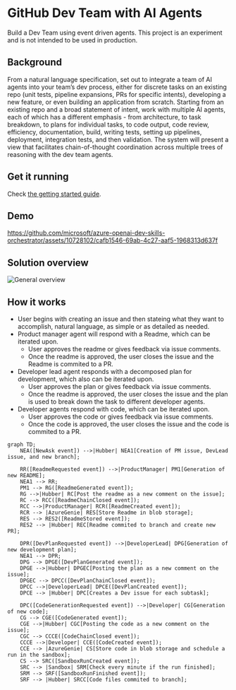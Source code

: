 # GitHub Dev Team with AI Agents

Build a Dev Team using event driven agents. This project is an experiment and is not intended to be used in production.

## Background

From a natural language specification, set out to integrate a team of AI agents into your team’s dev process, either for discrete tasks on an existing repo (unit tests, pipeline expansions, PRs for specific intents), developing a new feature, or even building an application from scratch.  Starting from an existing repo and a broad statement of intent, work with multiple AI agents, each of which has a different emphasis - from architecture, to task breakdown, to plans for individual tasks, to code output, code review, efficiency, documentation, build, writing tests, setting up pipelines, deployment, integration tests, and then validation.
The system will present a view that facilitates chain-of-thought coordination across multiple trees of reasoning with the dev team agents.



## Get it running

Check [the getting started guide](./docs/github-flow-getting-started.md).

## Demo

https://github.com/microsoft/azure-openai-dev-skills-orchestrator/assets/10728102/cafb1546-69ab-4c27-aaf5-1968313d637f

## Solution overview

![General overview](./docs/images/overview.png)

## How it works

* User begins with creating an issue and then stateing what they want to accomplish, natural language, as simple or as detailed as needed.
* Product manager agent will respond with a Readme, which can be iterated upon.
  * User approves the readme or gives feedback via issue comments.
  * Once the readme is approved, the user closes the issue and the Readme is commited to a PR.
* Developer lead agent responds with a decomposed plan for development, which also can be iterated upon.
  * User approves the plan or gives feedback via issue comments.
  * Once the readme is approved, the user closes the issue and the plan is used to break down the task to different developer agents.
* Developer agents respond with code, which can be iterated upon.
  * User approves the code or gives feedback via issue comments.
  * Once the code is approved, the user closes the issue and the code is commited to a PR.

```mermaid
graph TD;
    NEA([NewAsk event]) -->|Hubber| NEA1[Creation of PM issue, DevLead issue, and new branch];
    
    RR([ReadmeRequested event]) -->|ProductManager| PM1[Generation of new README];
    NEA1 --> RR;
    PM1 --> RG([ReadmeGenerated event]);
    RG -->|Hubber| RC[Post the readme as a new comment on the issue];
    RC --> RCC([ReadmeChainClosed event]);
    RCC -->|ProductManager| RCR([ReadmeCreated event]);
    RCR --> |AzureGenie| RES[Store Readme in blob storage];
    RES --> RES2([ReadmeStored event]);
    RES2 --> |Hubber| REC[Readme commited to branch and create new PR];

    DPR([DevPlanRequested event]) -->|DeveloperLead| DPG[Generation of new development plan];
    NEA1 --> DPR;
    DPG --> DPGE([DevPlanGenerated event]);
    DPGE -->|Hubber| DPGEC[Posting the plan as a new comment on the issue];
    DPGEC --> DPCC([DevPlanChainClosed event]);
    DPCC -->|DeveloperLead| DPCE([DevPlanCreated event]);
    DPCE --> |Hubber| DPC[Creates a Dev issue for each subtask];

    DPC([CodeGenerationRequested event]) -->|Developer| CG[Generation of new code];
    CG --> CGE([CodeGenerated event]);
    CGE -->|Hubber| CGC[Posting the code as a new comment on the issue];
    CGC --> CCCE([CodeChainClosed event]);
    CCCE -->|Developer| CCE([CodeCreated event]);
    CCE --> |AzureGenie| CS[Store code in blob storage and schedule a run in the sandbox];
    CS --> SRC([SandboxRunCreated event]);
    SRC --> |Sandbox| SRM[Check every minute if the run finished];
    SRM --> SRF([SandboxRunFinished event]);
    SRF --> |Hubber| SRCC[Code files commited to branch];
```